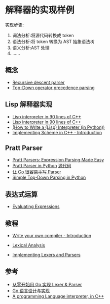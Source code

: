 # 解释器的实现样例

实现步骤:

1. 词法分析:将源代码转换成 token
2. 语法分析:将 token 转换为 AST 抽象语法树
3. 语义分析:AST 处理
4. ......

## 概念

- [Recursive descent parser](https://en.wikipedia.org/wiki/Recursive_descent_parser)
- [Top-Down operator precedence parsing](https://eli.thegreenplace.net/2010/01/02/top-down-operator-precedence-parsing)

## Lisp 解释器实现

- [Lisp interpreter in 90 lines of C++](http://howtowriteaprogram.blogspot.com/2010/11/lisp-interpreter-in-90-lines-of-c.html)
- [Lisp interpreter in 90 lines of C++](https://gist.github.com/ofan/721464)
- [(How to Write a (Lisp) Interpreter (in Python))](https://norvig.com/lispy.html)
- [Implementing Scheme in C++ - Introduction](https://solarianprogrammer.com/2011/11/14/scheme-in-cpp/)

## Pratt Parser

- [Pratt Parsers: Expression Parsing Made Easy](https://journal.stuffwithstuff.com/2011/03/19/pratt-parsers-expression-parsing-made-easy/)
- [Pratt Parser in Python](https://www.slideshare.net/percolate/pratt-parser-in-python)
  [源代码](https://github.com/percolate/pratt-parser)
- [让 Go 很容易手写 Parser](https://zhuanlan.zhihu.com/p/34161576)
- [Simple Top-Down Parsing in Python](http://effbot.org/zone/simple-top-down-parsing.htm)

## 表达式运算

- [Evaluating Expressions](https://mariusbancila.ro/blog/2009/02/03/evaluating-expressions-part-1/)

## 教程

- [Write your own compiler - Introduction](https://blog.klipse.tech/javascript/2017/02/08/tiny-compiler-intro.html)

- [Lexical Analysis](https://hackernoon.com/lexical-analysis-861b8bfe4cb0)
- [Implementing Lexers and Parsers](http://www.cse.chalmers.se/edu/year/2015/course/DAT150/lectures/proglang-04.html)

## 参考

- [从零开始用 Go 实现 Lexer & Parser](https://myslide.cn/slides/17269#)
- [Go 语言设计与实现](https://draveness.me/golang/docs/part1-prerequisite/ch02-compile/golang-compile-intro/)
- [A programming Language interpreter, in C++](https://www.reddit.com/r/cpp/comments/fvkb66/a_programming_language_interpreter_in_c/)
